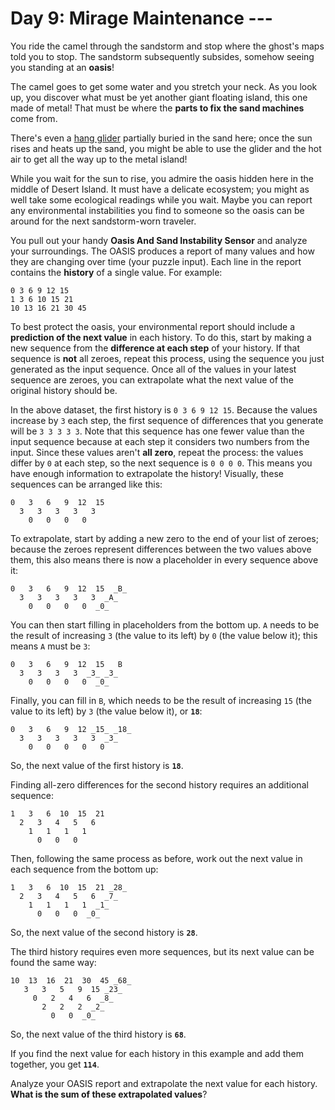 # Day 9: Mirage Maintenance ---
You ride the camel through the sandstorm and stop where the ghost's maps told you to stop. The sandstorm subsequently 
subsides, somehow seeing you standing at an **oasis**!

The camel goes to get some water and you stretch your neck. As you look up, you discover what must be yet another giant 
floating island, this one made of metal! That must be where the **parts to fix the sand machines** come from.

There's even a [hang glider](https://en.wikipedia.org/wiki/Hang_gliding) partially buried in the sand here; once the 
sun rises and heats up the sand, you might be able to use the glider and the hot air to get all the way up to the metal 
island!

While you wait for the sun to rise, you admire the oasis hidden here in the middle of Desert Island. It must have a 
delicate ecosystem; you might as well take some ecological readings while you wait. Maybe you can report any 
environmental instabilities you find to someone so the oasis can be around for the next sandstorm-worn traveler.

You pull out your handy **Oasis And Sand Instability Sensor** and analyze your surroundings. The OASIS produces a 
report of many values and how they are changing over time (your puzzle input). Each line in the report contains the 
**history** of a single value. For example:
```
0 3 6 9 12 15
1 3 6 10 15 21
10 13 16 21 30 45
```
To best protect the oasis, your environmental report should include a **prediction of the next value** in each history. 
To do this, start by making a new sequence from the **difference at each step** of your history. If that sequence is 
**not** all zeroes, repeat this process, using the sequence you just generated as the input sequence. Once all of the 
values in your latest sequence are zeroes, you can extrapolate what the next value of the original history should be.

In the above dataset, the first history is `0 3 6 9 12 15`. Because the values increase by `3` each step, the first 
sequence of differences that you generate will be `3 3 3 3 3`. Note that this sequence has one fewer value than the 
input sequence because at each step it considers two numbers from the input. Since these values aren't **all zero**, 
repeat the process: the values differ by `0` at each step, so the next sequence is `0 0 0 0`. This means you have 
enough information to extrapolate the history! Visually, these sequences can be arranged like this:
```
0   3   6   9  12  15
  3   3   3   3   3
    0   0   0   0
```
To extrapolate, start by adding a new zero to the end of your list of zeroes; because the zeroes represent differences 
between the two values above them, this also means there is now a placeholder in every sequence above it:
```
0   3   6   9  12  15  _B_
  3   3   3   3   3  _A_
    0   0   0   0  _0_
```
You can then start filling in placeholders from the bottom up. `A` needs to be the result of increasing `3` (the value 
to its left) by `0` (the value below it); this means `A` must be `3`:
```
0   3   6   9  12  15   B
  3   3   3   3  _3_ _3_
    0   0   0   0  _0_
```
Finally, you can fill in `B`, which needs to be the result of increasing `15` (the value to its left) by `3` (the value 
below it), or **`18`**:
```
0   3   6   9  12 _15_ _18_
  3   3   3   3   3  _3_
    0   0   0   0   0
```
So, the next value of the first history is **`18`**.

Finding all-zero differences for the second history requires an additional sequence:
```
1   3   6  10  15  21
  2   3   4   5   6
    1   1   1   1
      0   0   0
```
Then, following the same process as before, work out the next value in each sequence from the bottom up:
```
1   3   6  10  15  21 _28_
  2   3   4   5   6  _7_
    1   1   1   1  _1_
      0   0   0  _0_
```
So, the next value of the second history is **`28`**.

The third history requires even more sequences, but its next value can be found the same way:
```
10  13  16  21  30  45 _68_
   3   3   5   9  15 _23_
     0   2   4   6  _8_
       2   2   2  _2_
         0   0  _0_
```
So, the next value of the third history is **`68`**.

If you find the next value for each history in this example and add them together, you get **`114`**.

Analyze your OASIS report and extrapolate the next value for each history. **What is the sum of these extrapolated 
values**?
